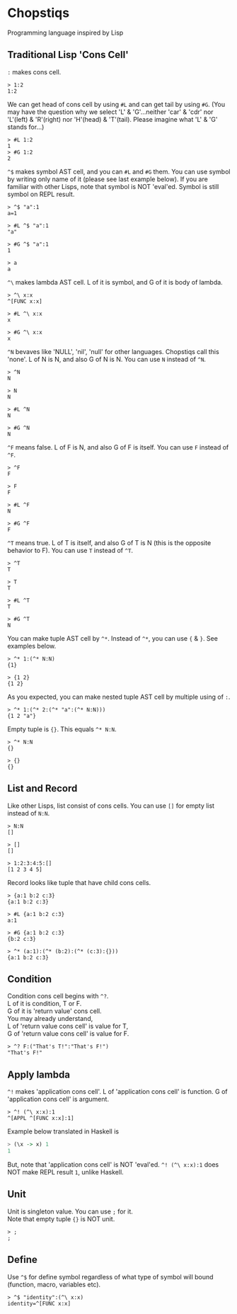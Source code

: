 # Chopstiqs
Programming language inspired by Lisp

## Traditional Lisp 'Cons Cell'

`:` makes cons cell.

```
> 1:2
1:2
```

We can get head of cons cell by using `#L`
and can get tail by using `#G`.
(You may have the question why we select 'L' & 'G'...neither 'car' & 'cdr' nor 'L'(left) & 'R'(right) nor 'H'(head) & 'T'(tail). Please imagine what 'L' & 'G' stands for...)

```
> #L 1:2
1
> #G 1:2
2
```

`^$` makes symbol AST cell, and you can `#L` and `#G` them. You can use symbol by writing only name of it (please see last example below). If you are familiar with other Lisps, note that symbol is NOT 'eval'ed. Symbol is still symbol on REPL result.

```
> ^$ "a":1
a=1

> #L ^$ "a":1
"a"

> #G ^$ "a":1
1

> a
a
```

`^\` makes lambda AST cell. L of it is symbol, and G of it is body of lambda.

```
> ^\ x:x
^[FUNC x:x]

> #L ^\ x:x
x

> #G ^\ x:x
x
```

`^N` bevaves like 'NULL', 'nil', 'null' for other languages.
Chopstiqs call this 'none'.
L of N is N, and also G of N is N.
You can use `N` instead of `^N`.

```
> ^N
N

> N
N

> #L ^N
N

> #G ^N
N
```

`^F` means false.
L of F is N, and also G of F is itself.
You can use `F` instead of `^F`.

```
> ^F
F

> F
F

> #L ^F
N

> #G ^F
F
```

`^T` means true.
L of T is itself, and also G of T is N
(this is the opposite behavior to F).
You can use `T` instead of `^T`.

```
> ^T
T

> T
T

> #L ^T
T

> #G ^T
N
```

You can make tuple AST cell by `^*`. Instead of `^*`, you can use `{` & `}`. See examples below.

```
> ^* 1:(^* N:N)
{1}

> {1 2}
{1 2}
```

As you expected, you can make nested tuple AST cell by multiple using of `:`.

```
> ^* 1:(^* 2:(^* "a":(^* N:N)))
{1 2 "a"}
```

Empty tuple is `{}`. This equals `^* N:N`.

```
> ^* N:N
{}

> {}
{}
```

## List and Record
Like other Lisps, list consist of cons cells.
You can use `[]` for empty list instead of `N:N`.
```
> N:N
[]

> []
[]

> 1:2:3:4:5:[]
[1 2 3 4 5]
```

Record looks like tuple that have child cons cells.

```
> {a:1 b:2 c:3}
{a:1 b:2 c:3}

> #L {a:1 b:2 c:3}
a:1

> #G {a:1 b:2 c:3}
{b:2 c:3}

> ^* (a:1):(^* (b:2):(^* (c:3):{}))
{a:1 b:2 c:3}
```

## Condition

Condition cons cell begins with `^?`.<br>
L of it is condition, T or F.<br>
G of it is 'return value' cons cell.<br>
You may already understand,<br>
L of 'return value cons cell' is value for T,<br>
G of 'return value cons cell' is value for F.

```
> ^? F:("That's T!":"That's F!")
"That's F!"

```

## Apply lambda

`^!` makes 'application cons cell'.
L of 'application cons cell' is function.
G of 'application cons cell' is argument.

```
> ^! (^\ x:x):1
^[APPL ^[FUNC x:x]:1]
```

Example below translated in Haskell is

``` Haskell
> (\x -> x) 1
1
```

But, note that 'application cons cell' is NOT 'eval'ed.
`^! (^\ x:x):1` does NOT make REPL result `1`, unlike Haskell.


## Unit

Unit is singleton value. You can use `;` for it.<br>
Note that empty tuple `{}` is NOT unit.

```
> ;
;
```

## Define

Use `^$` for define symbol regardless of what type of symbol will bound (function, macro, variables  etc).

```
> ^$ "identity":(^\ x:x)
identity=^[FUNC x:x]
```
